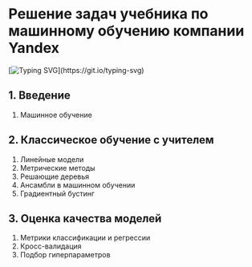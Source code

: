 # Решение задач учебника по машинному обучению компании Yandex


[![Typing SVG](https://readme-typing-svg.herokuapp.com?color=%2336BCF7&lines=Структура+ML+handbook+:)](https://git.io/typing-svg)

## 1. Введение  
1. Машинное обучение

## 2. Классическое обучение с учителем
1. Линейные модели
2. Метрические методы
3. Решающие деревья
4. Ансамбли в машинном обучении
5. Градиентный бустинг

## 3. Оценка качества моделей
1. Метрики классификации и регрессии
2. Кросс-валидация
3. Подбор гиперпараметров